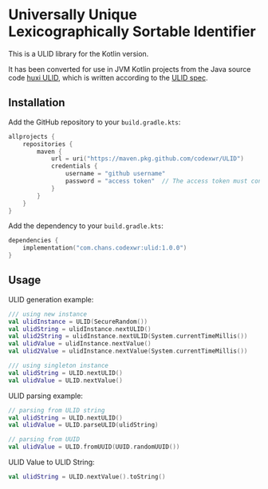 # Universally Unique Lexicographically Sortable Identifier
This is a ULID library for the Kotlin version. <br/>

It has been converted for use in JVM Kotlin projects from the Java source code [huxi ULID](https://github.com/huxi/sulky/tree/master/sulky-ulid), which is written according to the [ULID spec](https://github.com/ulid/spec).


## Installation
Add the GitHub repository to your `build.gradle.kts`:
```kotlin
allprojects {
    repositories {
        maven {
            url = uri("https://maven.pkg.github.com/codexwr/ULID")
            credentials {
                username = "github username"
                password = "access token"  // The access token must contain 'read:packages' permission.
            }
        }
    }
}
```

Add the dependency to your `build.gradle.kts`:
```kotlin
dependencies {
    implementation("com.chans.codexwr:ulid:1.0.0")
}
```
## Usage
ULID generation example:

```kotlin
/// using new instance
val ulidInstance = ULID(SecureRandom())
val ulidString = ulidInstance.nextULID()
val ulid2String = ulidInstance.nextULID(System.currentTimeMillis())
val ulidValue = ulidInstance.nextValue()
val ulid2Value = ulidInstance.nextValue(System.currentTimeMillis())

/// using singleton instance
val ulidString = ULID.nextULID()
val ulidValue = ULID.nextValue()
```

ULID parsing example:
```kotlin
// parsing from ULID string
val ulidString = ULID.nextULID()
val ulidValue = ULID.parseULID(ulidString)

// parsing from UUID
val ulidValue = ULID.fromUUID(UUID.randomUUID())
```

ULID Value to ULID String:
```kotlin
val ulidString = ULID.nextValue().toString()
```
